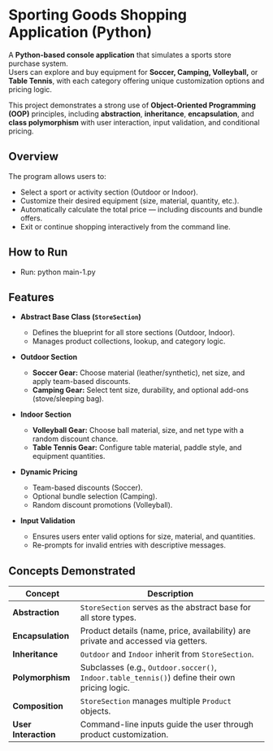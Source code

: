 # Sporting Goods Shopping Application (Python)

A **Python-based console application** that simulates a sports store purchase system.  
Users can explore and buy equipment for **Soccer, Camping, Volleyball,** or **Table Tennis**, with each category offering unique customization options and pricing logic.  

This project demonstrates a strong use of **Object-Oriented Programming (OOP)** principles, including **abstraction**, **inheritance**, **encapsulation**, and **class polymorphism** with user interaction, input validation, and conditional pricing.

## Overview

The program allows users to:
- Select a sport or activity section (Outdoor or Indoor).  
- Customize their desired equipment (size, material, quantity, etc.).  
- Automatically calculate the total price — including discounts and bundle offers.  
- Exit or continue shopping interactively from the command line.

## How to Run
- Run: python main-1.py
## Features

- **Abstract Base Class (`StoreSection`)**
  - Defines the blueprint for all store sections (Outdoor, Indoor).  
  - Manages product collections, lookup, and category logic.  

- **Outdoor Section**
  - **Soccer Gear:** Choose material (leather/synthetic), net size, and apply team-based discounts.  
  - **Camping Gear:** Select tent size, durability, and optional add-ons (stove/sleeping bag).  

- **Indoor Section**
  - **Volleyball Gear:** Choose ball material, size, and net type with a random discount chance.  
  - **Table Tennis Gear:** Configure table material, paddle style, and equipment quantities.

- **Dynamic Pricing**
  - Team-based discounts (Soccer).  
  - Optional bundle selection (Camping).  
  - Random discount promotions (Volleyball).  

- **Input Validation**
  - Ensures users enter valid options for size, material, and quantities.  
  - Re-prompts for invalid entries with descriptive messages. 

## Concepts Demonstrated

| Concept | Description |
|----------|--------------|
| **Abstraction** | `StoreSection` serves as the abstract base for all store types. |
| **Encapsulation** | Product details (name, price, availability) are private and accessed via getters. |
| **Inheritance** | `Outdoor` and `Indoor` inherit from `StoreSection`. |
| **Polymorphism** | Subclasses (e.g., `Outdoor.soccer()`, `Indoor.table_tennis()`) define their own pricing logic. |
| **Composition** | `StoreSection` manages multiple `Product` objects. |
| **User Interaction** | Command-line inputs guide the user through product customization. |

